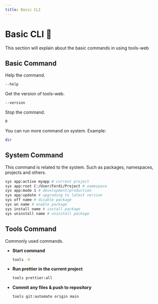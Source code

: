 ```yaml
---
title: Basic CLI
---
```


# Basic CLI :robot:

This section will explain about the basic commands in using tools-web

## Basic Command

Help the command.

```bash
--help
```

Get the version of tools-web.

```bash
--version
```

Stop the command.

```bash
0
```

You can run more command on system. Example:

```bash
dir
```

## System Command

This command is related to the system. Such as packages, namespaces, projects and others.

```bash
sys app:active myapp # current project
sys app:root C:/User/Ferdi/Project # namespace
sys app:mode 1 # development/production
sys app:update # upgrading to latest version
sys off name # disable package
sys on name # enable package
sys install name # install package
sys uninstall name # uninstall package
```

## Tools Command

Commonly used commands.

- **Start command**
  ```bash
  tools -h
  ```
- **Run prettier in the current project**
  ```bash
  tools prettier:all
  ```
- **Commit any files & push to repository**
  ```bash
  tools git:automate origin main
  ```
